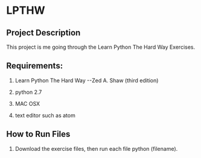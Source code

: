 # LPTHW
## Project Description
This project is me going through the Learn Python The Hard Way Exercises.

## Requirements:
1. Learn Python The Hard Way --Zed A. Shaw
(third edition)

2. python 2.7

3. MAC OSX

4. text editor such as atom

## How to Run Files

1. Download the exercise files, then run each file python (filename).

